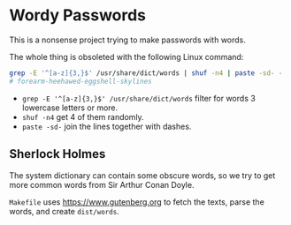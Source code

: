 # Wordy Passwords

This is a nonsense project trying to make passwords with words.

The whole thing is obsoleted with the following Linux command:

```sh
grep -E '^[a-z]{3,}$' /usr/share/dict/words | shuf -n4 | paste -sd- -
# forearm-heehawed-eggshell-skylines
```

- `grep -E '^[a-z]{3,}$' /usr/share/dict/words` filter for words 3 lowercase letters or more.
- `shuf -n4` get 4 of them randomly.
- `paste -sd-` join the lines together with dashes.

## Sherlock Holmes

The system dictionary can contain some obscure words, so we try to get more common words from Sir Arthur Conan Doyle.

`Makefile` uses https://www.gutenberg.org to fetch the texts, parse the words, and create `dist/words`.
